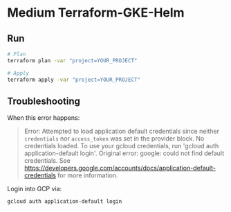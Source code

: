 
# Medium Terraform-GKE-Helm


## Run

```sh
# Plan
terraform plan -var "project=YOUR_PROJECT"

# Apply
terraform apply -var "project=YOUR_PROJECT"
```

## Troubleshooting

When this error happens:
> Error: Attempted to load application default credentials since neither `credentials` nor `access_token` was set in the provider block.  No credentials loaded. To use your gcloud credentials, run 'gcloud auth application-default login'.  Original error: google: could not find default credentials. See https://developers.google.com/accounts/docs/application-default-credentials for more information.

Login into GCP via:
```sh
gcloud auth application-default login
```
